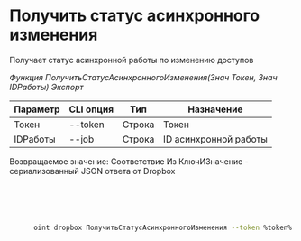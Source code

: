 ﻿---
sidebar_position: 5
---

# Получить статус асинхронного изменения
 Получает статус асинхронной работы по изменению доступов


*Функция ПолучитьСтатусАсинхронногоИзменения(Знач Токен, Знач IDРаботы) Экспорт*

  | Параметр | CLI опция | Тип | Назначение |
  |-|-|-|-|
  | Токен | --token | Строка | Токен |
  | IDРаботы | --job | Строка | ID асинхронной работы |

  
  Возвращаемое значение:   Соответствие Из КлючИЗначение - сериализованный JSON ответа от Dropbox

```bsl title="Пример кода"
	

	
```

```sh title="Пример команды CLI"
    
      oint dropbox ПолучитьСтатусАсинхронногоИзменения --token %token% --job %job%


```


```json title="Результат"



```
